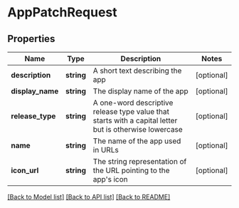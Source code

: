 # AppPatchRequest

## Properties
Name | Type | Description | Notes
------------ | ------------- | ------------- | -------------
**description** | **string** | A short text describing the app | [optional] 
**display_name** | **string** | The display name of the app | [optional] 
**release_type** | **string** | A one-word descriptive release type value that starts with a capital letter but is otherwise lowercase | [optional] 
**name** | **string** | The name of the app used in URLs | [optional] 
**icon_url** | **string** | The string representation of the URL pointing to the app&#39;s icon | [optional] 

[[Back to Model list]](../README.md#documentation-for-models) [[Back to API list]](../README.md#documentation-for-api-endpoints) [[Back to README]](../README.md)

